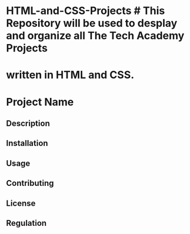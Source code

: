 # HTML-and-CSS-Projects # This Repository will be used to desplay and organize all The Tech Academy Projects 
# written in  HTML and CSS.
# Project Name

## Description

## Installation

## Usage

## Contributing

## License

## Regulation
